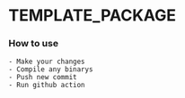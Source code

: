 # TEMPLATE_PACKAGE


### How to use
    - Make your changes
    - Compile any binarys
    - Push new commit
    - Run github action